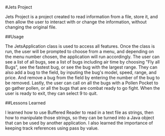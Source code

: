 #Jets Project

Jets Project is a project created to read information from a file, store it, and then allow the user to interact with or change the information, without changing the original file.

##Usage

The JetsApplication class is used to access all features. Once the class is run, the user will be prompted to choose from a menu, and depending on the menu number chosen, the application will run accordingly. The user can see a list of all bugs, see a list of bugs including air time by choosing "Fly all Bugs", see the fastest bug, or see the bug with the largest range. They can also add a bug to the field, by inputing the bug's model, speed, range, and price.
And remove a bug from the field by entering the number of the bug to be removed. Lastly, the user can call on all the bugs with a Pollen Pocket to go gather pollen, or all the bugs that are combat ready to go fight. When the user is ready to exit, they can select 9 to quit.

##Lessons Learned

I learned how to use Buffered Reader to read in a text file as strings, then how to manipulate those strings, so they can be turned into a Java object that can be used by another application. I also learned the importance of keeping track references using pass by value. 

